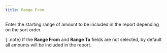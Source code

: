 ```yaml
---
title: Range From
---
```



Enter the starting range of amount to be included in the report depending  on the sort order.


{:.note}
If the **Range 
 From** and **Range To** fields  are not selected, by default all amounts will be included in the report.

